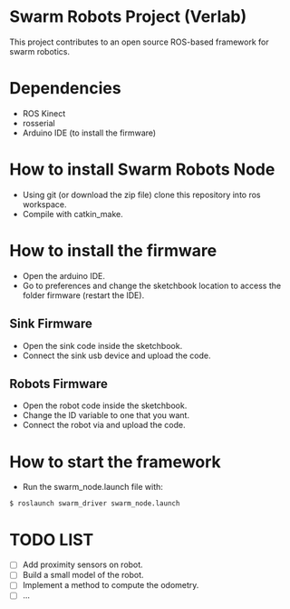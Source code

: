 # Swarm Robots Project (Verlab)
This project contributes to an open source ROS-based framework for swarm robotics.

# Dependencies
- ROS Kinect
- rosserial
- Arduino IDE (to install the firmware)

# How to install Swarm Robots Node
- Using git (or download the zip file) clone this repository into ros workspace.
- Compile with catkin_make.

# How to install the firmware
- Open the arduino IDE. 
- Go to preferences and change the sketchbook location to access the folder firmware (restart the IDE).
## Sink Firmware
- Open the sink code inside the sketchbook.
- Connect the sink usb device and upload the code.

## Robots Firmware
- Open the robot code inside the sketchbook.
- Change the ID variable to one that you want.
- Connect the robot via and upload the code.

# How to start the framework
- Run the swarm_node.launch file with:
```
$ roslaunch swarm_driver swarm_node.launch
```
 
# TODO LIST
- [ ] Add proximity sensors on robot.
- [ ] Build a small model of the robot.
- [ ] Implement a method to compute the odometry.
- [ ] ...
